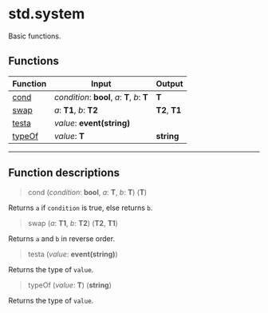 # std.system

Basic functions.
## Functions
|Function|Input|Output|
|-|-|-|
|[cond](#func_0)|*condition*: **bool**, *a*: **T**, *b*: **T**|**T**|
|[swap](#func_1)|*a*: **T1**, *b*: **T2**|**T2**, **T1**|
|[testa](#func_2)|*value*: **event(string)**||
|[typeOf](#func_3)|*value*: **T**|**string**|


***
## Function descriptions

<a id="func_0"></a>
> cond (*condition*: **bool**, *a*: **T**, *b*: **T**) (**T**)

Returns `a` if `condition` is true, else returns `b`.

<a id="func_1"></a>
> swap (*a*: **T1**, *b*: **T2**) (**T2**, **T1**)

Returns `a` and `b` in reverse order.

<a id="func_2"></a>
> testa (*value*: **event(string)**)

Returns the type of `value`.

<a id="func_3"></a>
> typeOf (*value*: **T**) (**string**)

Returns the type of `value`.

